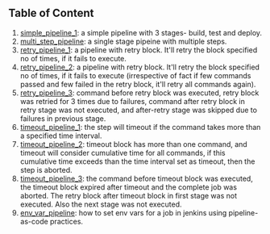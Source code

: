 ## Table of Content

1. [simple_pipeline_1](./simple_pipeline_1): a simple pipeline with 3 stages- build, test and deploy.
2. [multi_step_pipeline](./multi_step_pipeline): a single stage pipeine with multiple steps.
3. [retry_pipeline_1](./retry_pipeline_1): a pipeline with retry block. It'll retry the block specified no of times, if it fails to execute.
4. [retry_pipeline_2](./retry_pipeline_2): a pipeline with retry block. It'll retry the block specified no of times, if it fails to execute (irrespective of fact if few commands passed and few failed in the retry block, it'll retry all commands again).
5. [retry_pipeline_3](./retry_pipeline_3): command before retry block was executed, retry block was retried for 3 times due to failures, command after retry block in retry stage was not executed, and after-retry stage was skipped due to failures in previous stage.
6. [timeout_pipeline_1](./timeout_pipeline_1): the step will timeout if the command takes more than a specified time interval.
7. [timeout_pipeline_2](./timeout_pipeline_2): timeout block has more than one command, and timeout will consider cumulative time for all commands, if this cumulative time exceeds than the time interval set as timeout, then the step is aborted.
8. [timeout_pipeline_3](./timeout_pipeline_3): the command before timeout block was executed, the timeout block expired after timeout and the complete job was aborted. The retry block after timeout block in first stage was not executed. Also the next stage was not executed.
9. [env_var_pipeline](./env_var_pipeline): how to set env vars for a job in jenkins using pipeline-as-code practices.
